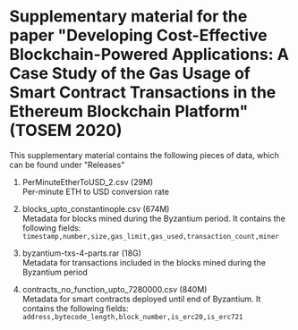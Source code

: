 # Supplementary material  for the paper "Developing Cost-Effective Blockchain-Powered Applications: A Case Study of the Gas Usage of Smart Contract Transactions in the Ethereum Blockchain Platform" (TOSEM 2020)

This supplementary material contains the following pieces of data, which can be found under "Releases"

1. PerMinuteEtherToUSD_2.csv (29M)  
Per-minute ETH to USD conversion rate

2) blocks_upto_constantinople.csv (674M)  
Metadata for blocks mined during the Byzantium period. It contains the following fields: `timestamp,number,size,gas_limit,gas_used,transaction_count,miner`

3) byzantium-txs-4-parts.rar (18G)  
Metadata for transactions included in the blocks mined during the Byzantium period

4) contracts_no_function_upto_7280000.csv (840M)  
Metadata for smart contracts deployed until end of Byzantium. It contains the following fields: `address,bytecode_length,block_number,is_erc20,is_erc721`
